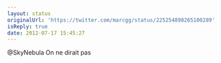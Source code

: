 ```yaml
---
layout: status
originalUrl: 'https://twitter.com/marcgg/status/225254898265100289'
isReply: true
date: 2012-07-17 15:45:27
---
```


@SkyNebula On ne dirait pas
